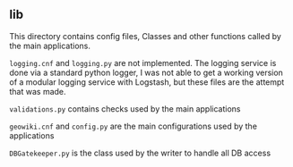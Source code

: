 ## lib

This directory contains config files, Classes and other functions called by the main applications.


```logging.cnf``` and ```logging.py``` are not implemented. The logging service is done via a standard python logger, I was not able to get a working version of a modular logging service with 
Logstash, but these files are the attempt that was made.

```validations.py``` contains checks used by the main applications

```geowiki.cnf``` and  ```config.py``` are the main configurations used by the applications

```DBGatekeeper.py``` is the class used by the writer to handle all DB access